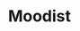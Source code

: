 ---
codehost: https://github.com/remvze/moodist
logohandle: moodistapp
sort: moodist
title: Moodist
twitter: https://x.com/remvze
website: https://moodist.app/
---